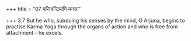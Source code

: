 +++
title = "07 यस्त्विन्द्रियाणि मनसा"

+++
3.7 But he who, subduing his senses by the mind, O Arjuna, begins to
practise Karma Yoga through the organs of action and who is free from
attachment - he excels.
